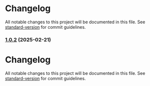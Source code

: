 # Changelog

All notable changes to this project will be documented in this file. See [standard-version](https://github.com/conventional-changelog/standard-version) for commit guidelines.

### [1.0.2](https://github.com/simaoptrocha/full-widget-app/compare/v1.0.1...v1.0.2) (2025-02-21)

# Changelog

All notable changes to this project will be documented in this file. See [standard-version](https://github.com/conventional-changelog/standard-version) for commit guidelines.
